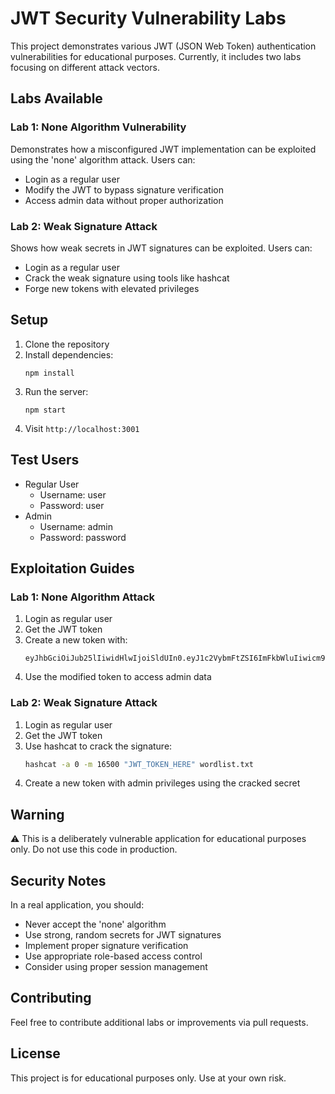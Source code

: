# JWT Security Vulnerability Labs

This project demonstrates various JWT (JSON Web Token) authentication vulnerabilities for educational purposes. Currently, it includes two labs focusing on different attack vectors.

## Labs Available

### Lab 1: None Algorithm Vulnerability
Demonstrates how a misconfigured JWT implementation can be exploited using the 'none' algorithm attack. Users can:
- Login as a regular user
- Modify the JWT to bypass signature verification
- Access admin data without proper authorization

### Lab 2: Weak Signature Attack
Shows how weak secrets in JWT signatures can be exploited. Users can:
- Login as a regular user
- Crack the weak signature using tools like hashcat
- Forge new tokens with elevated privileges

## Setup
1. Clone the repository
2. Install dependencies:
   ```
   npm install 
   ```
3. Run the server:
   ```
   npm start
   ```
4. Visit `http://localhost:3001`

## Test Users
- Regular User
  - Username: user
  - Password: user
- Admin
  - Username: admin
  - Password: password

## Exploitation Guides

### Lab 1: None Algorithm Attack
1. Login as regular user
2. Get the JWT token
3. Create a new token with:
   ```
   eyJhbGciOiJub25lIiwidHlwIjoiSldUIn0.eyJ1c2VybmFtZSI6ImFkbWluIiwicm9sZSI6ImFkbWluIn0.
   ```
4. Use the modified token to access admin data

### Lab 2: Weak Signature Attack
1. Login as regular user
2. Get the JWT token
3. Use hashcat to crack the signature:
   ```bash
   hashcat -a 0 -m 16500 "JWT_TOKEN_HERE" wordlist.txt
   ```
4. Create a new token with admin privileges using the cracked secret

## Warning
⚠️ This is a deliberately vulnerable application for educational purposes only. Do not use this code in production.

## Security Notes
In a real application, you should:
- Never accept the 'none' algorithm
- Use strong, random secrets for JWT signatures
- Implement proper signature verification
- Use appropriate role-based access control
- Consider using proper session management

## Contributing
Feel free to contribute additional labs or improvements via pull requests.

## License
This project is for educational purposes only. Use at your own risk.
